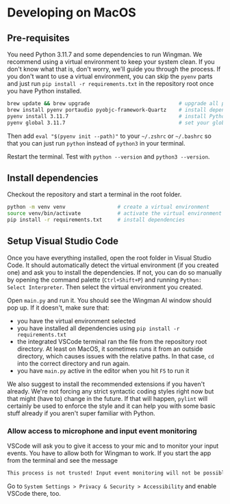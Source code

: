 # Developing on MacOS

## Pre-requisites

You need Python 3.11.7 and some dependencies to run Wingman. We recommend using a virtual environment to keep your system clean. If you don't know what that is, don't worry, we'll guide you through the process. If you don't want to use a virtual environment, you can skip the `pyenv` parts and just run `pip install -r requirements.txt` in the repository root once you have Python installed.

```bash
brew update && brew upgrade                             # upgrade all packages
brew install pyenv portaudio pyobjc-framework-Quartz    # install dependencies
pyenv install 3.11.7                                    # install Python with pyenv
pyenv global 3.11.7                                     # set your global Python version
```

Then add `eval "$(pyenv init --path)"` to your `~/.zshrc` or `~/.bashrc` so that you can just run `python` instead of `python3` in your terminal.

Restart the terminal. Test with `python --version` and `python3 --version`.

## Install dependencies

Checkout the repository and start a terminal in the root folder.

```bash
python -m venv venv                 # create a virtual environment
source venv/bin/activate            # activate the virtual environment
pip install -r requirements.txt     # install dependencies
```

## Setup Visual Studio Code

Once you have everything installed, open the root folder in Visual Studio Code. It should automatically detect the virtual environment (if you created one) and ask you to install the dependencies. If not, you can do so manually by opening the command palette (`Ctrl+Shift+P`) and running `Python: Select Interpreter`. Then select the virtual environment you created.

Open `main.py` and run it. You should see the Wingman AI window should pop up. If it doesn't, make sure that:

- you have the virtual environment selected
- you have installed all dependencies using `pip install -r requirements.txt`
- the integrated VSCode terminal ran the file from the repository root directory. At least on MacOS, it sometimes runs it from an outside directory, which causes issues with the relative paths. In that case, `cd` into the correct directory and run again.
- you have `main.py` active in the editor when you hit `F5` to run it

We also suggest to install the recommended extensions if you haven't already. We're not forcing any strict syntactic coding styles right now but that might (have to) change in the future. If that will happen, `pylint` will certainly be used to enforce the style and it can help you with some basic stuff already if you aren't super familiar with Python.

### Allow access to microphone and input event monitoring

VSCode will ask you to give it access to your mic and to monitor your input events. You have to allow both for Wingman to work. If you start the app from the terminal and see the message

```bash
This process is not trusted! Input event monitoring will not be possible until it is added to accessibility clients.
```

Go to `System Settings > Privacy & Security > Accessibility` and enable VSCode there, too.
